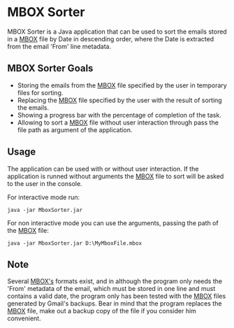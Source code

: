 # MBOX Sorter

MBOX Sorter is a Java application that can be used to sort the emails stored in a [MBOX](https://en.wikipedia.org/wiki/Mbox) file by Date in descending order, where the Date is extracted from the email 'From' line metadata.

## MBOX Sorter Goals
* Storing the emails from the [MBOX](https://en.wikipedia.org/wiki/Mbox) file specified by the user in temporary files for sorting.
* Replacing the [MBOX](https://en.wikipedia.org/wiki/Mbox) file specified by the user with the result of sorting the emails.
* Showing a progress bar with the percentage of completion of the task.
* Allowing to sort a [MBOX](https://en.wikipedia.org/wiki/Mbox) file without user interaction through pass the file path as argument of the application.

## Usage
The application can be used with or without user interaction. If the application is runned without arguments the [MBOX](https://en.wikipedia.org/wiki/Mbox) file to sort will be asked to the user in the console.

For interactive mode run:

`java -jar MboxSorter.jar`

For non interactive mode you can use the arguments, passing the path of the [MBOX](https://en.wikipedia.org/wiki/Mbox) file:

`java -jar MboxSorter.jar D:\MyMboxFile.mbox`

## Note
Several [MBOX's](https://en.wikipedia.org/wiki/Mbox) formats exist, and in although the program only needs the 'From' metadata of the email, which must be stored in one line and must contains a valid date, the program only has been tested with the [MBOX](https://en.wikipedia.org/wiki/Mbox) files generated by Gmail's backups. Bear in mind that the program replaces the [MBOX](https://en.wikipedia.org/wiki/Mbox) file, make out a backup copy of the file if you consider him convenient.